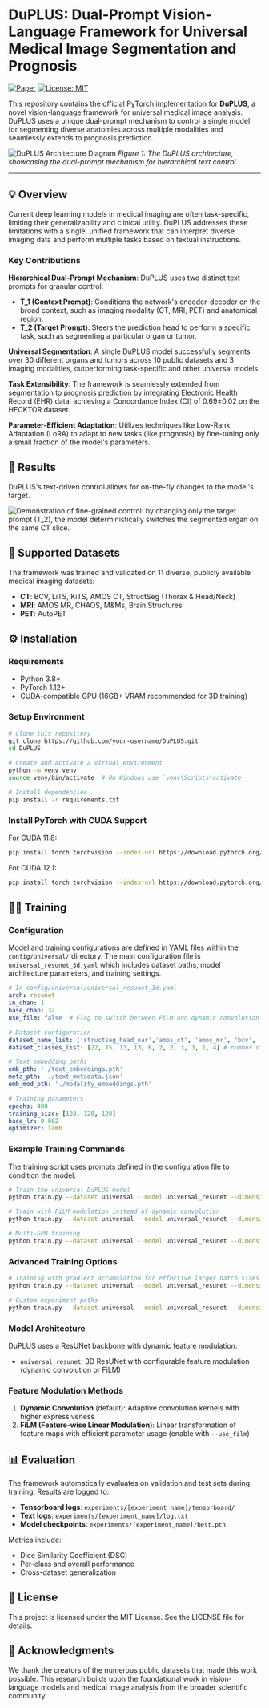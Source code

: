 # DuPLUS: Dual-Prompt Vision-Language Framework for Universal Medical Image Segmentation and Prognosis

[![Paper](https://img.shields.io/badge/paper-arXiv-red)](https://arxiv.org/abs/your-arxiv-id)
[![License: MIT](https://img.shields.io/badge/License-MIT-yellow.svg)](https://opensource.org/licenses/MIT)

This repository contains the official PyTorch implementation for **DuPLUS**, a novel vision-language framework for universal medical image analysis. DuPLUS uses a unique dual-prompt mechanism to control a single model for segmenting diverse anatomies across multiple modalities and seamlessly extends to prognosis prediction.


![DuPLUS Architecture Diagram](figures/DuPLUS.png)
*Figure 1: The DuPLUS architecture, showcasing the dual-prompt mechanism for hierarchical text control.*


---

## 💡 Overview

Current deep learning models in medical imaging are often task-specific, limiting their generalizability and clinical utility. DuPLUS addresses these limitations with a single, unified framework that can interpret diverse imaging data and perform multiple tasks based on textual instructions.

### Key Contributions

**Hierarchical Dual-Prompt Mechanism**: DuPLUS uses two distinct text prompts for granular control:
- **T_1 (Context Prompt)**: Conditions the network's encoder-decoder on the broad context, such as imaging modality (CT, MRI, PET) and anatomical region.
- **T_2 (Target Prompt)**: Steers the prediction head to perform a specific task, such as segmenting a particular organ or tumor.

**Universal Segmentation**: A single DuPLUS model successfully segments over 30 different organs and tumors across 10 public datasets and 3 imaging modalities, outperforming task-specific and other universal models.

**Task Extensibility**: The framework is seamlessly extended from segmentation to prognosis prediction by integrating Electronic Health Record (EHR) data, achieving a Concordance Index (CI) of 0.69±0.02 on the HECKTOR dataset.

**Parameter-Efficient Adaptation**: Utilizes techniques like Low-Rank Adaptation (LoRA) to adapt to new tasks (like prognosis) by fine-tuning only a small fraction of the model's parameters.

## 🚀 Results

DuPLUS's text-driven control allows for on-the-fly changes to the model's target.

![Demonstration of fine-grained control: by changing only the target prompt (T_2), the model deterministically switches the segmented organ on the same CT slice.](figures/qualitative_results_bcv&sst.png)

## 💾 Supported Datasets

The framework was trained and validated on 11 diverse, publicly available medical imaging datasets:

- **CT**: BCV, LiTS, KiTS, AMOS CT, StructSeg (Thorax & Head/Neck)
- **MRI**: AMOS MR, CHAOS, M&Ms, Brain Structures  
- **PET**: AutoPET

## ⚙️ Installation

### Requirements
- Python 3.8+
- PyTorch 1.12+
- CUDA-compatible GPU (16GB+ VRAM recommended for 3D training)

### Setup Environment

```bash
# Clone this repository
git clone https://github.com/your-username/DuPLUS.git
cd DuPLUS

# Create and activate a virtual environment
python -m venv venv
source venv/bin/activate  # On Windows use `venv\Scripts\activate`

# Install dependencies
pip install -r requirements.txt
```

### Install PyTorch with CUDA Support

For CUDA 11.8:
```bash
pip install torch torchvision --index-url https://download.pytorch.org/whl/cu118
```

For CUDA 12.1:
```bash
pip install torch torchvision --index-url https://download.pytorch.org/whl/cu121
```

## 🏃‍♀️ Training

### Configuration

Model and training configurations are defined in YAML files within the `config/universal/` directory. The main configuration file is `universal_resunet_3d.yaml` which includes dataset paths, model architecture parameters, and training settings.

```yaml
# In config/universal/universal_resunet_3d.yaml
arch: resunet
in_chan: 1
base_chan: 32
use_film: false  # Flag to switch between FiLM and dynamic convolution

# Dataset configuration  
dataset_name_list: ['structseg_head_oar','amos_ct', 'amos_mr', 'bcv', 'structseg_oar', 'lits', 'kits', 'mnm', 'brain_structure', 'autopet', 'chaos']
dataset_classes_list: [22, 15, 13, 13, 6, 2, 2, 3, 3, 1, 4] # number of classes per dataset

# Text embedding paths
emb_pth: './text_embeddings.pth'
meta_pth: './text_metadata.json'
emb_mod_pth: './modality_embeddings.pth'

# Training parameters
epochs: 400
training_size: [128, 128, 128]
base_lr: 0.002
optimizer: lamb
```

### Example Training Commands

The training script uses prompts defined in the configuration file to condition the model.

```bash
# Train the universal DuPLUS model
python train.py --dataset universal --model universal_resunet --dimension 3d --amp --batch_size 8 --unique_name DuPLUS_universal_run

# Train with FiLM modulation instead of dynamic convolution
python train.py --dataset universal --model universal_resunet --dimension 3d --use_film --amp --batch_size 8 --unique_name DuPLUS_film_run

# Multi-GPU training
python train.py --dataset universal --model universal_resunet --dimension 3d --gpu 0,1,2,3 --batch_size 8 --unique_name DuPLUS_multigpu_run
```

### Advanced Training Options

```bash
# Training with gradient accumulation for effective larger batch sizes
python train.py --dataset universal --model universal_resunet --dimension 3d --batch_size 4 --gradient_accumulation_steps 2 --unique_name DuPLUS_gradacc_run

# Custom experiment paths
python train.py --dataset universal --model universal_resunet --dimension 3d --cp_path ./experiments/ --unique_name DuPLUS_custom_path
```

### Model Architecture

DuPLUS uses a ResUNet backbone with dynamic feature modulation:

- `universal_resunet`: 3D ResUNet with configurable feature modulation (dynamic convolution or FiLM)

### Feature Modulation Methods

1. **Dynamic Convolution** (default): Adaptive convolution kernels with higher expressiveness
2. **FiLM (Feature-wise Linear Modulation)**: Linear transformation of feature maps with efficient parameter usage (enable with `--use_film`)

## 📊 Evaluation

The framework automatically evaluates on validation and test sets during training. Results are logged to:

- **Tensorboard logs**: `experiments/[experiment_name]/tensorboard/`
- **Text logs**: `experiments/[experiment_name]/log.txt`  
- **Model checkpoints**: `experiments/[experiment_name]/best.pth`

Metrics include:
- Dice Similarity Coefficient (DSC)
- Per-class and overall performance
- Cross-dataset generalization


## 📄 License

This project is licensed under the MIT License. See the LICENSE file for details.

## 🙏 Acknowledgments

We thank the creators of the numerous public datasets that made this work possible. This research builds upon the foundational work in vision-language models and medical image analysis from the broader scientific community.
